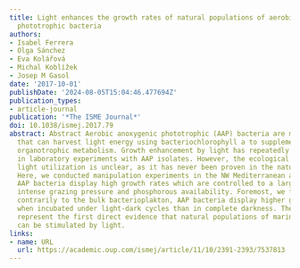 ```yaml
---
title: Light enhances the growth rates of natural populations of aerobic anoxygenic
  phototrophic bacteria
authors:
- Isabel Ferrera
- Olga Sánchez
- Eva Kolářová
- Michal Koblížek
- Josep M Gasol
date: '2017-10-01'
publishDate: '2024-08-05T15:04:46.477694Z'
publication_types:
- article-journal
publication: '*The ISME Journal*'
doi: 10.1038/ismej.2017.79
abstract: Abstract Aerobic anoxygenic phototrophic (AAP) bacteria are microorganisms
  that can harvest light energy using bacteriochlorophyll a to supplement their predominantly
  organotrophic metabolism. Growth enhancement by light has repeatedly been demonstrated
  in laboratory experiments with AAP isolates. However, the ecological advantage of
  light utilization is unclear, as it has never been proven in the natural environment.
  Here, we conducted manipulation experiments in the NW Mediterranean and found that
  AAP bacteria display high growth rates which are controlled to a large extent by
  intense grazing pressure and phosphorous availability. Foremost, we found that,
  contrarily to the bulk bacterioplakton, AAP bacteria display higher growth rates
  when incubated under light-dark cycles than in complete darkness. These results
  represent the first direct evidence that natural populations of marine AAP bacteria
  can be stimulated by light.
links:
- name: URL
  url: https://academic.oup.com/ismej/article/11/10/2391-2393/7537813
---
```

